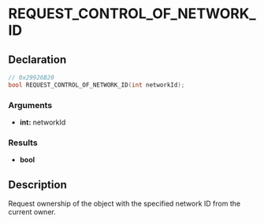 # REQUEST_CONTROL_OF_NETWORK_ID

## Declaration
```cpp
// 0x29926B20
bool REQUEST_CONTROL_OF_NETWORK_ID(int networkId);
```

### Arguments
- **int:** networkId

### Results
- **bool**

## Description
Request ownership of the object with the specified network ID from the current owner.
